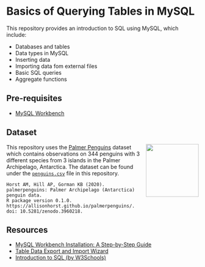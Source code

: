 # Basics of Querying Tables in MySQL
This repository provides an introduction to SQL using MySQL, which include:
- Databases and tables
- Data types in MySQL
- Inserting data
- Importing data fom external files
- Basic SQL queries 
- Aggregate functions

## Pre-requisites
- [MySQL Workbench](https://dev.mysql.com/downloads/workbench/)

## Dataset
<img src='https://allisonhorst.github.io/palmerpenguins/reference/figures/logo.png' align="right" height="138.5" />

This repository uses the [Palmer Penguins](https://allisonhorst.github.io/palmerpenguins/) dataset which contains
observations on 344 penguins with 3 different species from 3 islands in the Palmer Archipelago, Antarctica.
The dataset can be found under the [`penguins.csv`](https://github.com/ellenatjoa/sql-queries/blob/main/penguins.csv) file in this repository.  

```
Horst AM, Hill AP, Gorman KB (2020). palmerpenguins: Palmer Archipelago (Antarctica) penguin data. 
R package version 0.1.0. https://allisonhorst.github.io/palmerpenguins/. doi: 10.5281/zenodo.3960218.
```

## Resources
- [MySQL Workbench Installation: A Step-by-Step Guide](https://www.simplilearn.com/tutorials/mysql-tutorial/mysql-workbench-installation)
- [Table Data Export and Import Wizard](https://dev.mysql.com/doc/workbench/en/wb-admin-export-import-table.html)
- [Introduction to SQL (by W3Schools)](https://www.w3schools.com/sql/sql_intro.asp)
